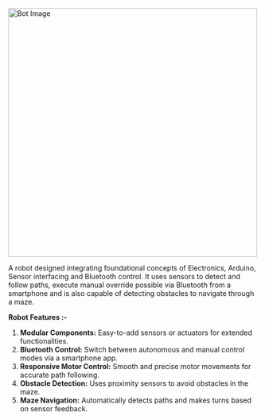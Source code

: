 <img src="https://github.com/user-attachments/assets/276d8827-a789-4ed0-9298-f199bfdef1d6" alt="Bot Image" width="500" height="500">

A robot designed integrating foundational concepts of Electronics, Arduino, Sensor interfacing and Bluetooth control. It uses sensors to detect and follow paths, execute manual override possible via Bluetooth from a smartphone and is also capable of detecting obstacles to navigate through a maze. 


**Robot Features :-**
1.  **Modular Components:** Easy-to-add sensors or actuators for extended functionalities.
2. **Bluetooth Control:** Switch between autonomous and manual control modes via a smartphone app.
3. **Responsive Motor Control:** Smooth and precise motor movements for accurate path following.
4. **Obstacle Detection:** Uses proximity sensors to avoid obstacles in the maze.
5. **Maze Navigation:** Automatically detects paths and makes turns based on sensor feedback.
